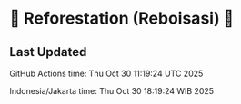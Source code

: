 
# 🌳 Reforestation (Reboisasi) 🌲

## Last Updated

GitHub Actions time: Thu Oct 30 11:19:24 UTC 2025

Indonesia/Jakarta time: Thu Oct 30 18:19:24 WIB 2025
